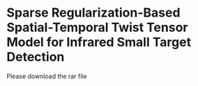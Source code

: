 # Sparse Regularization-Based Spatial-Temporal Twist Tensor Model for Infrared Small Target Detection
Please download the rar file
